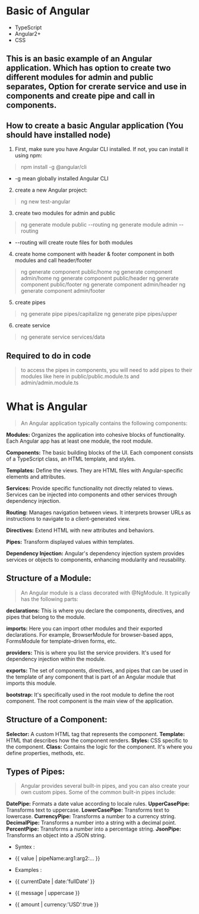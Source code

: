 # Basic of Angular
* TypeScript
* Angular2+
* CSS

## This is an basic example of an Angular application. Which has option to create two different modules for admin and public separates, Option for crerate service and use in components and create pipe and call in components.

## How to create a basic Angular application (You should have installed node)
1. First, make sure you have Angular CLI installed. If not, you can install it using npm:
> npm install -g @angular/cli 
* -g mean globally installed Angular CLI

2. create a new Angular project:
> ng new test-angular

3. create two modules for admin and public
> ng generate module public --routing
> ng generate module admin --routing
* --routing will create route files for both modules

4. create home component with header & footer component in both modules and call header/footer
> ng generate component public/home
> ng generate component admin/home
> ng generate component public/header
> ng generate component public/footer
> ng generate component admin/header
> ng generate component admin/footer


5. create pipes 
> ng generate pipe pipes/capitalize
> ng generate pipe pipes/upper

6. create service
> ng generate service services/data

## Required to do in code
> to access the pipes in components, you will need to add pipes to their modules like here in public/public.module.ts and admin/admin.module.ts

# What is Angular 
> An Angular application typically contains the following components:

**Modules:** Organizes the application into cohesive blocks of functionality. Each Angular app has at least one module, the root module.

**Components:** The basic building blocks of the UI. Each component consists of a TypeScript class, an HTML template, and styles.

**Templates:** Define the views. They are HTML files with Angular-specific elements and attributes.

**Services:** Provide specific functionality not directly related to views. Services can be injected into components and other services through dependency injection.

**Routing:** Manages navigation between views. It interprets browser URLs as instructions to navigate to a client-generated view.

**Directives:** Extend HTML with new attributes and behaviors.

**Pipes:** Transform displayed values within templates.

**Dependency Injection:** Angular's dependency injection system provides services or objects to components, enhancing modularity and reusability.

## Structure of a Module:
> An Angular module is a class decorated with @NgModule. It typically has the following parts:

**declarations:** This is where you declare the components, directives, and pipes that belong to the module.

**imports:** Here you can import other modules and their exported declarations. For example, BrowserModule for browser-based apps, FormsModule for template-driven forms, etc.

**providers:** This is where you list the service providers. It's used for dependency injection within the module.

**exports:** The set of components, directives, and pipes that can be used in the template of any component that is part of an Angular module that imports this module.

**bootstrap:** It's specifically used in the root module to define the root component. The root component is the main view of the application.


## Structure of a Component:
**Selector:** A custom HTML tag that represents the component.
**Template:** HTML that describes how the component renders.
**Styles:** CSS specific to the component.
**Class:** Contains the logic for the component. It's where you define properties, methods, etc.


## Types of Pipes:
> Angular provides several built-in pipes, and you can also create your own custom pipes. Some of the common built-in pipes include:

**DatePipe:** Formats a date value according to locale rules.
**UpperCasePipe:** Transforms text to uppercase.
**LowerCasePipe:** Transforms text to lowercase.
**CurrencyPipe:** Transforms a number to a currency string.
**DecimalPipe:** Transforms a number into a string with a decimal point.
**PercentPipe:** Transforms a number into a percentage string.
**JsonPipe:** Transforms an object into a JSON string.

+ Syntex : 
* {{ value | pipeName:arg1:arg2:... }}
+ Examples : 
* <p>{{ currentDate | date:'fullDate' }}</p>
* <p>{{ message | uppercase }}</p>
* <p>{{ amount | currency:'USD':true }}</p>


